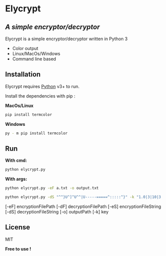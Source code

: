 # Elycrypt
## _A simple encryptor/decryptor_

Elycrypt is a simple encryptor/decryptor written in Python 3

- Color output
- Linux/MacOs/Windows
- Command line based

## Installation

Elycrypt requires [Python](https://www.python.org/) v3+ to run.

Install the dependencies with pip :

**MacOs/Linux**
```sh
pip install termcolor
```

**Windows**
```sh
py - m pip install termcolor
```

## Run

**With cmd:**

```sh
python elycrypt.py
```

**With args:**

```sh
python elycrypt.py -eF a.txt -o output.txt
```

```sh
python elycrypt.py -dS "^^}U^]^U^^|U-----=====^:::::^}" -k "1.0|3|10|3|$|@@@@@"
```

[-eF] encryptionFilePath
[-dF] decryptionFilePath
[-eS] encryptionFileString
[-dS] decryptionFileString
[-o] outputPath
[-k] key


## License

MIT

**Free to use !**
